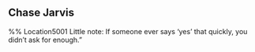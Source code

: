 ## Chase Jarvis 
%% Location5001 
Little note: If someone ever says ‘yes’ that quickly, you didn’t ask for enough.” 